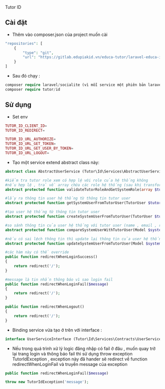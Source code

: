 Tutor ID

Cài đặt
-

- Thêm vào composer.json của project muốn cài

```php
"repositories": [
    {
        "type": "git",
        "url": "https://gitlab.edupiakid.vn/educa-tutor/laravel-educa-id-integration.git"
    }
]
```

- Sau đó chạy : 
```php
composer require laravel/socialite (vì mỗi service một phiên bản laravel khác nhau nên không biết để mặc định cài socialite bản nào)
composer require tutor/id
```

Sử dụng
-
- Set env
```php
TUTOR_ID_CLIENT_ID=
TUTOR_ID_REDIRECT=

TUTOR_ID_URL_AUTHORIZE=
TUTOR_ID_URL_GET_TOKEN=
TUTOR_ID_URL_GET_USER_BY_TOKEN=
TUTOR_ID_URL_LOGOUT=
```
- Tạo một service extend abstract class này: 
```php
abstract class AbstractUserService (Tutor\Id\Services\AbstractUserService)

#kiểm tra tutor role xem có hợp lệ với role của hệ thống không 
#nếu hợp lệ , trả về array chứa các role hệ thống (sau khi transform từ tutor role) và sẽ gắn role hệ thống vào properties $systemRoles của user , có thể dùng hàm getSystemRoles() để lấy giá trị
abstract protected function validateTutorRoleAndGetSystemRole(array $tutorRoles): ?array; 

#lấy ra thông tin user hệ thống từ thông tin tutor user
abstract protected function getSystemUserFromTutorUser(TutorUser $tutorUser): ?Model;

#tạo user hệ thống từ thông tin tutor user
abstract protected function createSystemUserFromTutorUser(TutorUser $tutorUser): ?Model;

#so sánh thông tin của user hệ thống với tutor user (name , email , role ... )
abstract protected function compareSystemUserWithTutorUser(Model $systemUser, $tutorUser): ?bool;

#nếu có sai lệch thông tin thì update lại thông tin của user hệ thống cho đúng với tutor user
abstract protected function updateSystemUserFromTutorUser(Model $systemUserr, $tutorUser): ?Model;

#các hàm này có thể override
public function redirectWhenLoginSuccess()
{
    return redirect('/');
}

#message là tin nhắn thông báo vì sao login fail
public function redirectWhenLoginFail($message)
{
    return redirect('/');
}

public function redirectWhenLogout()
{
    return redirect('/');
}
```

- Binding service vừa tạo ở trên với interface :
```php
interface UserServiceInterface (Tutor\Id\Services\Contracts\UserServiceInterface)
```

- Nếu trong quá trình xử lý logic đăng nhập có fail ở đâu , muốn quay trở lại trang login và thông báo fail thì sử dụng throw exception TutorIdException , exception này đã hander sẽ redirect về function redirectWhenLoginFail và truyền message của exception 
```php
public function redirectWhenLoginFail($message)
```
```php
throw new TutorIdException('message');
```
